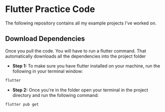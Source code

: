 # Flutter Practice Code
The following repository contains all my example projects I've worked on.

## Download Dependencies
Once you pull the code. You will have to run a flutter command. That automatically downloads all the dependencies into the project folder

- **Step 1:** To make sure you have flutter installed on your machine, run the following in your terminal window:
```bash
flutter
```
- **Step 2:** Once you're in the folder open your terminal in the project directory and run the following command:
```bash
flutter pub get
```

